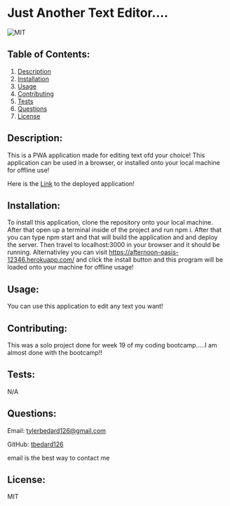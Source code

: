 # Just Another Text Editor....

![MIT](https://img.shields.io/badge/license-MIT-blue)

## Table of Contents:

1. [Description](#description)
2. [Installation](#installation)
3. [Usage](#usage)
4. [Contributing](#contributing)
5. [Tests](#tests)
6. [Questions](#questions)
7. [License](#license)

## Description:

This is a PWA application made for editing text ofd your choice! This application can be used in a browser, or installed onto your local machine for offline use!

Here is the [Link](https://afternoon-oasis-12346.herokuapp.com/) to the deployed application!

## Installation:

To install this application, clone the repository onto your local machine. After that open up a terminal inside of the project and run npm i. After that you can type npm start and that will build the application and and deploy the server. Then travel to localhost:3000 in your browser and it should be running. Alternativley you can visit https://afternoon-oasis-12346.herokuapp.com/ and click the install button and this program will be loaded onto your machine for offline usage!

## Usage:

You can use this application to edit any text you want!

## Contributing:

This was a solo project done for week 19 of my coding bootcamp.....I am almost done with the bootcamp!!

## Tests:

N/A

## Questions:

Email: tylerbedard126@gmail.com

GitHub:
[tbedard126](https://github.com/tbedard126)

email is the best way to contact me

## License:

MIT
